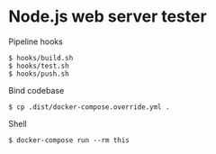 # Node.js web server tester

Pipeline hooks

```
$ hooks/build.sh
$ hooks/test.sh
$ hooks/push.sh
```

Bind codebase

```
$ cp .dist/docker-compose.override.yml .
```

Shell

```
$ docker-compose run --rm this
```
